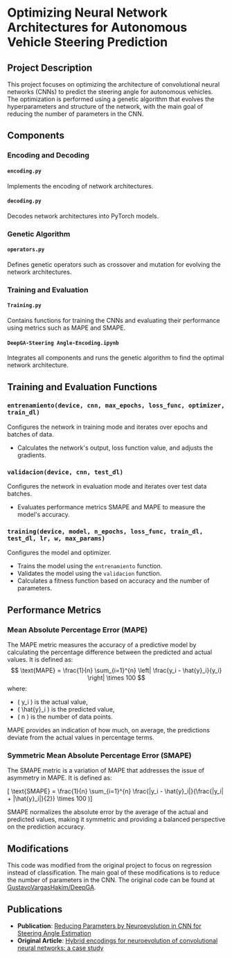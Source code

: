 # Optimizing Neural Network Architectures for Autonomous Vehicle Steering Prediction

## Project Description

This project focuses on optimizing the architecture of convolutional neural networks (CNNs) to predict the steering angle for autonomous vehicles. The optimization is performed using a genetic algorithm that evolves the hyperparameters and structure of the network, with the main goal of reducing the number of parameters in the CNN.

## Components

### Encoding and Decoding

#### `encoding.py`
Implements the encoding of network architectures.

#### `decoding.py`
Decodes network architectures into PyTorch models.

### Genetic Algorithm

#### `operators.py`
Defines genetic operators such as crossover and mutation for evolving the network architectures.

### Training and Evaluation

#### `Training.py`
Contains functions for training the CNNs and evaluating their performance using metrics such as MAPE and SMAPE.

#### `DeepGA-Steering Angle-Encoding.ipynb`
Integrates all components and runs the genetic algorithm to find the optimal network architecture.

## Training and Evaluation Functions

### `entrenamiento(device, cnn, max_epochs, loss_func, optimizer, train_dl)`
Configures the network in training mode and iterates over epochs and batches of data.
- Calculates the network's output, loss function value, and adjusts the gradients.

### `validacion(device, cnn, test_dl)`
Configures the network in evaluation mode and iterates over test data batches.
- Evaluates performance metrics SMAPE and MAPE to measure the model's accuracy.

### `training(device, model, n_epochs, loss_func, train_dl, test_dl, lr, w, max_params)`
Configures the model and optimizer.
- Trains the model using the `entrenamiento` function.
- Validates the model using the `validacion` function.
- Calculates a fitness function based on accuracy and the number of parameters.

## Performance Metrics

### Mean Absolute Percentage Error (MAPE)
The MAPE metric measures the accuracy of a predictive model by calculating the percentage difference between the predicted and actual values. It is defined as:
$$
\text{MAPE} = \frac{1}{n} \sum_{i=1}^{n} \left| \frac{y_i - \hat{y}_i}{y_i} \right| \times 100
$$
where:
- \( y_i \) is the actual value,
- \( \hat{y}_i \) is the predicted value,
- \( n \) is the number of data points.

MAPE provides an indication of how much, on average, the predictions deviate from the actual values in percentage terms.

### Symmetric Mean Absolute Percentage Error (SMAPE)
The SMAPE metric is a variation of MAPE that addresses the issue of asymmetry in MAPE. It is defined as:

\[ \text{SMAPE} = \frac{1}{n} \sum_{i=1}^{n} \frac{|y_i - \hat{y}_i|}{\frac{|y_i| + |\hat{y}_i|}{2}} \times 100 )]

SMAPE normalizes the absolute error by the average of the actual and predicted values, making it symmetric and providing a balanced perspective on the prediction accuracy.

## Modifications
This code was modified from the original project to focus on regression instead of classification. The main goal of these modifications is to reduce the number of parameters in the CNN. The original code can be found at [GustavoVargasHakim/DeepGA](https://github.com/GustavoVargasHakim/DeepGA).

## Publications
- **Publication**: [Reducing Parameters by Neuroevolution in CNN for Steering Angle Estimation](#)
- **Original Article**: [Hybrid encodings for neuroevolution of convolutional neural networks: a case study](#)


